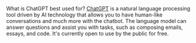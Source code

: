 What is ChatGPT best used for?
[ChatGPT](https://chatgptlogindeutsch.com/chatgpt-deutsch/) is a natural language processing tool driven by AI technology that allows you to have human-like conversations and much more with the chatbot. The language model can answer questions and assist you with tasks, such as composing emails, essays, and code. It's currently open to use by the public for free.

